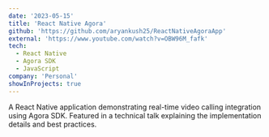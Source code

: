 ```yaml
---
date: '2023-05-15'
title: 'React Native Agora'
github: 'https://github.com/aryankush25/ReactNativeAgoraApp'
external: 'https://www.youtube.com/watch?v=OBW96M_fafk'
tech:
  - React Native
  - Agora SDK
  - JavaScript
company: 'Personal'
showInProjects: true
---
```


A React Native application demonstrating real-time video calling integration using Agora SDK. Featured in a technical talk explaining the implementation details and best practices.
